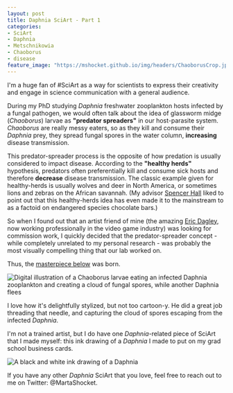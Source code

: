 ```yaml
---
layout: post
title: Daphnia SciArt - Part 1
categories:
- SciArt
- Daphnia
- Metschnikowia
- Chaoborus
- disease
feature_image: "https://mshocket.github.io/img/headers/ChaoborusCrop.jpg"
---
```


I'm a huge fan of #SciArt as a way for scientists to express their creativity and engage in science communication with a general audience.

During my PhD studying _Daphnia_ freshwater zooplankton hosts infected by a fungal pathogen, we would often talk about the idea of glassworm midge (_Chaoborus_) larvae as **"predator spreaders"** in our host-parasite system. _Chaoborus_ are really messy eaters, so as they kill and consume their _Daphnia_ prey, they spread fungal spores in the water column, **increasing** disease transmission. 

This predator-spreader process is the opposite of how predation is usually considered to impact disease. According to the **"healthy herds"** hypothesis, predators often preferentially kill and consume sick hosts and therefore **decrease** disease transmission. The classic example given for healthy-herds is usually wolves and deer in North America, or sometimes lions and zebras on the African savannah. (My advisor [Spencer Hall](https://hall.lab.indiana.edu/) liked to point out that this healthy-herds idea has even made it to the mainstream to as a factoid on endangered species chocolate bars.)

So when I found out that an artist friend of mine (the amazing [Eric Dagley](https://www.deviantart.com/boyfugly), now working professionally in the video game industry) was looking for commission work, I quickly decided that the predator-spreader concept - while completely unrelated to my personal research - was probably the most visually compelling thing that our lab worked on. 

Thus, the [masterpiece below](https://www.deviantart.com/boyfugly/art/Glassworm-v-s-Daphnia-527518099) was born.

![Digital illustration of a Chaoborus larvae eating an infected Daphnia zooplankton and creating a cloud of fungal spores, while another Daphnia flees](https://mshocket.github.io/img/blogposts/Chaoborus.jpg)

I love how it's delightfully stylized, but not too cartoon-y. He did a great job threading that needle, and capturing the cloud of spores escaping from the infected _Daphnia_.

I'm not a trained artist, but I do have one _Daphnia_-related piece of SciArt that I made myself: this ink drawing of a _Daphnia_ I made to put on my grad school business cards.

![A black and white ink drawing of a _Daphnia_](https://mshocket.github.io/img/blogposts/DaphniaSketch.jpg)

If you have any other _Daphnia_ SciArt that you love, feel free to reach out to me on Twitter: @MartaShocket. 